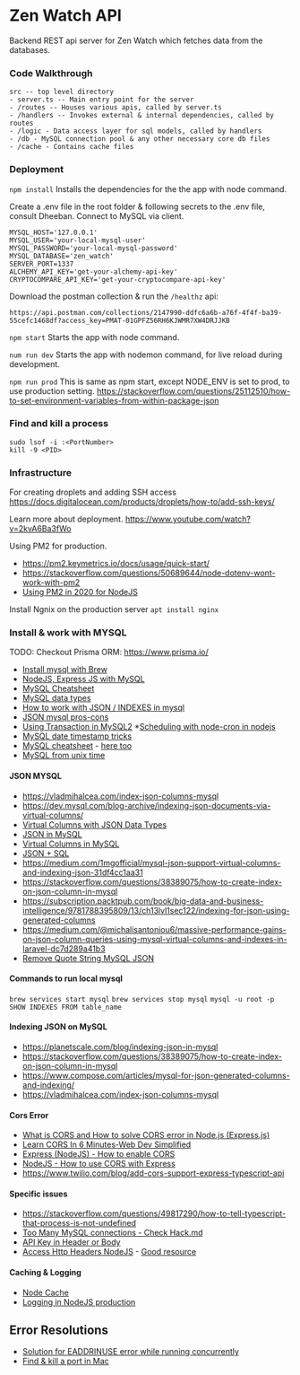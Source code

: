# Zen Watch API
Backend REST api server for Zen Watch which fetches data from the databases.

### Code Walkthrough
```
src -- top level directory
- server.ts -- Main entry point for the server
- /routes -- Houses various apis, called by server.ts
- /handlers -- Invokes external & internal dependencies, called by routes
- /logic - Data access layer for sql models, called by handlers
- /db - MySQL connection pool & any other necessary core db files
- /cache - Contains cache files
```

### Deployment
``` npm install ```
Installs the dependencies for the the app with node command.

Create a .env file in the root folder & following secrets to the .env file, consult Dheeban.
Connect to MySQL via client.
```
MYSQL_HOST='127.0.0.1'
MYSQL_USER='your-local-mysql-user'
MYSQL_PASSWORD='your-local-mysql-password'
MYSQL_DATABASE='zen_watch'
SERVER_PORT=1337
ALCHEMY_API_KEY='get-your-alchemy-api-key'
CRYPTOCOMPARE_API_KEY='get-your-cryptocompare-api-key'
```

Download the postman collection & run the `/healthz` api:
```
https://api.postman.com/collections/2147990-ddfc6a6b-a76f-4f4f-ba39-55cefc1468df?access_key=PMAT-01GPFZ56RH6KJWMR7XW4DRJJKB
```

``` npm start ```
Starts the app with node command.

``` num run dev ```
Starts the app with nodemon command, for live reload during development.

``` npm run prod ```
This is same as npm start, except NODE_ENV is set to prod, to use production setting.
https://stackoverflow.com/questions/25112510/how-to-set-environment-variables-from-within-package-json


### Find and kill a process
```
sudo lsof -i :<PortNumber>
kill -9 <PID>
```

### Infrastructure
For creating droplets and adding SSH access
https://docs.digitalocean.com/products/droplets/how-to/add-ssh-keys/

Learn more about deployment.
https://www.youtube.com/watch?v=2kvA6Ba3fWo

Using PM2 for production.
* https://pm2.keymetrics.io/docs/usage/quick-start/
* https://stackoverflow.com/questions/50689644/node-dotenv-wont-work-with-pm2
* [Using PM2 in 2020 for NodeJS](https://www.youtube.com/watch?v=ebdKIU6SDHI)

Install Ngnix on the production server
```apt install nginx ```

### Install & work with MYSQL

TODO: Checkout Prisma ORM: https://www.prisma.io/

* [Install mysql with Brew](https://flaviocopes.com/mysql-how-to-install/)
* [NodeJS, Express JS with MySQL](https://www.youtube.com/watch?v=Hej48pi_lOc)
* [MySQL Cheatsheet](https://devhints.io/mysql)
* [MySQL data types](https://dev.mysql.com/doc/refman/8.0/en/data-types.html)
* [How to work with JSON / INDEXES in mysql](https://www.digitalocean.com/community/tutorials/working-with-json-in-mysql)
* [JSON mysql pros-cons](https://stackoverflow.com/questions/33660866/native-json-support-in-mysql-5-7-what-are-the-pros-and-cons-of-json-data-type)
* [Using Transaction in MySQL2](https://sehannrathnayake.medium.com/how-to-handle-mysql-database-transactions-with-nodejs-b7a2bf1fd203)
*[Scheduling with node-cron in nodejs](https://www.youtube.com/watch?v=KxPENgraciY)
* [MySQL date timestamp tricks](https://www.w3schools.com/sql/func_mysql_date_sub.asp)
* [MySQL cheatsheet](https://devhints.io/mysql) - [here too](https://popsql.com/learn-sql/mysql/how-to-query-date-and-time-in-mysql)
* [MySQL from unix time](https://dev.mysql.com/doc/refman/8.0/en/date-and-time-functions.html#function_from-unixtime)

#### JSON MYSQL
* https://vladmihalcea.com/index-json-columns-mysql
* https://dev.mysql.com/blog-archive/indexing-json-documents-via-virtual-columns/
* [Virtual Columns with JSON Data Types](https://www.youtube.com/watch?v=sDK5YMBpiy4)
* [JSON in MySQL](https://www.youtube.com/watch?v=mL7xnMZNYXM)
* [Virtual Columns in MySQL](https://www.youtube.com/watch?v=uiI_tZyQDZo)
* [JSON + SQL](https://www.youtube.com/watch?v=PlYlYERtTWc)
* https://medium.com/1mgofficial/mysql-json-support-virtual-columns-and-indexing-json-31df4cc1aa31
* https://stackoverflow.com/questions/38389075/how-to-create-index-on-json-column-in-mysql
* https://subscription.packtpub.com/book/big-data-and-business-intelligence/9781788395809/13/ch13lvl1sec122/indexing-for-json-using-generated-columns
* https://medium.com/@michalisantoniou6/massive-performance-gains-on-json-column-queries-using-mysql-virtual-columns-and-indexes-in-laravel-dc7d289a41b3
* [Remove Quote String MySQL JSON](https://dba.stackexchange.com/questions/143576/how-to-remove-string-quotes-in-mysql-5-7-for-function-json-extract)

#### Commands to run local mysql
``` brew services start mysql ```
``` brew services stop mysql ```
``` mysql -u root -p ```
``` SHOW INDEXES FROM table_name ```

#### Indexing JSON on MySQL
* https://planetscale.com/blog/indexing-json-in-mysql
* https://stackoverflow.com/questions/38389075/how-to-create-index-on-json-column-in-mysql
* https://www.compose.com/articles/mysql-for-json-generated-columns-and-indexing/
* https://vladmihalcea.com/index-json-columns-mysql

#### Cors Error
* [What is CORS and How to solve CORS error in Node.js (Express.js)](https://www.youtube.com/watch?v=OX-9oOcPDfE)
* [Learn CORS In 6 Minutes-Web Dev Simplified](https://www.youtube.com/watch?v=PNtFSVU-YTI)
* [Express (NodeJS) - How to enable CORS](https://www.youtube.com/watch?v=zDqwbiCyur8)
* [NodeJS - How to use CORS with Express](https://www.youtube.com/watch?v=XHNn0ToXovA)
* https://www.twilio.com/blog/add-cors-support-express-typescript-api

#### Specific issues
* https://stackoverflow.com/questions/49817290/how-to-tell-typescript-that-process-is-not-undefined
* [Too Many MySQL connections - Check Hack.md](https://stackoverflow.com/questions/65813552/too-many-connections-nodejs-mysql2-promise)
* [API Key in Header or Body](https://stackoverflow.com/questions/53515942/authorization-request-header-vs-post-request-body-for-credentials)
* [Access Http Headers NodeJS](https://stackoverflow.com/questions/13147693/how-to-extract-request-http-headers-from-a-request-using-nodejs-connect) - [Good resource](https://flaviocopes.com/express-headers/)

#### Caching & Logging
* [Node Cache](https://www.youtube.com/watch?v=ipIGWZwxC7w)
* [Logging in NodeJS production](https://www.youtube.com/watch?v=2UTER21MCdk)

## Error Resolutions
* [Solution for EADDRINUSE error while running concurrently](https://stackoverflow.com/questions/61181302/nodemon-error-listen-eaddrinuse-address-already-in-use-5000) 
* [Find & kill a port in Mac](https://codinhood.com/nano/macos/find-kill-proccess-port-macos)

